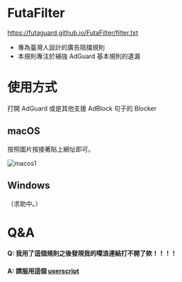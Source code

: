 # FutaFilter

https://futaguard.github.io/FutaFilter/filter.txt

- 專為臺灣人設計的廣告阻擋規則
- 本規則專注於補強 AdGuard 基本規則的遺漏

# 使用方式

打開 AdGuard 或是其他支援 AdBlock 句子的 Blocker

## macOS

按照圖片按接著貼上網址即可。

![macos1](https://p176.p0.n0.cdn.getcloudapp.com/items/X6uznlqD/Xnip2020-03-22_15-23-22.jpg)



## Windows 

（求助中。）



# Q&A

#### 	Q: 我用了這個規則之後發現我的噗浪連結打不開了欸！！！！

#### 	A: 請服用這個 [userscript](https://greasyfork.org/en/scripts/40884-plurk-no-redirector)


